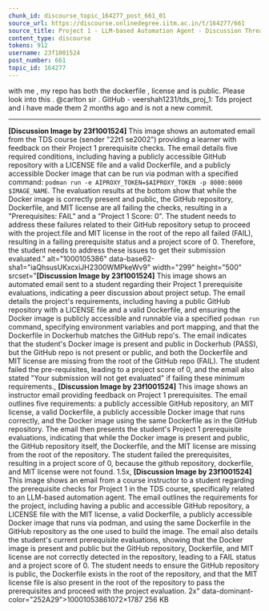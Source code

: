 ```yaml
---
chunk_id: discourse_topic_164277_post_661_01
source_url: https://discourse.onlinedegree.iitm.ac.in/t/164277/661
source_title: Project 1 - LLM-based Automation Agent - Discussion Thread [TDS Jan 2025]
content_type: discourse
tokens: 912
username: 23f1001524
post_number: 661
topic_id: 164277
---
```


 with me , my repo has both the dockerfile , license and is public. Please look into this . @carlton sir . GitHub - veershah1231/tds_proj_1: Tds project and i have made them 2 months ago and is not a new commit.

---

**[Discussion Image by 23f1001524]** This image shows an automated email from the TDS course (sender "22t1 se2002") providing a learner with feedback on their Project 1 prerequisite checks. The email details five required conditions, including having a publicly accessible GitHub repository with a LICENSE file and a valid Dockerfile, and a publicly accessible Docker image that can be run via podman with a specified command: `podman run -e AIPROXY_TOKEN=$AIPROXY_TOKEN -p 8000:8000 $IMAGE_NAME`. The evaluation results at the bottom show that while the Docker image is correctly present and public, the GitHub repository, Dockerfile, and MIT license are all failing the checks, resulting in a "Prerequisites: FAIL" and a "Project 1 Score: 0". The student needs to address these failures related to their GitHub repository setup to proceed with the project.file and MIT license in the root of the repo all failed (FAIL), resulting in a failing prerequisite status and a project score of 0. Therefore, the student needs to address these issues to get their submission evaluated." alt="1000105386" data-base62-sha1="iaQhsusUKxcxiJH2300WMPkeWv9" width="299" height="500" srcset="**[Discussion Image by 23f1001524]** This image shows an automated email sent to a student regarding their Project 1 prerequisite evaluations, indicating a peer discussion about project setup. The email details the project's requirements, including having a public GitHub repository with a LICENSE file and a valid Dockerfile, and ensuring the Docker image is publicly accessible and runnable via a specified `podman run` command, specifying environment variables and port mapping, and that the Dockerfile in Dockerhub matches the GitHub repo's. The email indicates that the student's Docker image is present and public in Dockerhub (PASS), but the GitHub repo is not present or public, and both the Dockerfile and MIT license are missing from the root of the GitHub repo (FAIL). The student failed the pre-requisites, leading to a project score of 0, and the email also stated "Your submission will not get evaluated" if failing these minimum requirements., **[Discussion Image by 23f1001524]** This image shows an instructor email providing feedback on Project 1 prerequisites. The email outlines five requirements: a publicly accessible GitHub repository, an MIT license, a valid Dockerfile, a publicly accessible Docker image that runs correctly, and the Docker image using the same Dockerfile as in the GitHub repository. The email then presents the student's Project 1 prerequisite evaluations, indicating that while the Docker image is present and public, the GitHub repository itself, the Dockerfile, and the MIT license are missing from the root of the repository. The student failed the prerequisites, resulting in a project score of 0, because the github repository, dockerfile, and MIT license were not found. 1.5x, **[Discussion Image by 23f1001524]** This image shows an email from a course instructor to a student regarding the prerequisite checks for Project 1 in the TDS course, specifically related to an LLM-based automation agent. The email outlines the requirements for the project, including having a public and accessible GitHub repository, a LICENSE file with the MIT license, a valid Dockerfile, a publicly accessible Docker image that runs via podman, and using the same Dockerfile in the GitHub repository as the one used to build the image. The email also details the student's current prerequisite evaluations, showing that the Docker image is present and public but the GitHub repository, Dockerfile, and MIT license are not correctly detected in the repository, leading to a FAIL status and a project score of 0. The student needs to ensure the GitHub repository is public, the Dockerfile exists in the root of the repository, and that the MIT license file is also present in the root of the repository to pass the prerequisites and proceed with the project evaluation. 2x" data-dominant-color="252A29">10001053861072×1787 256 KB
